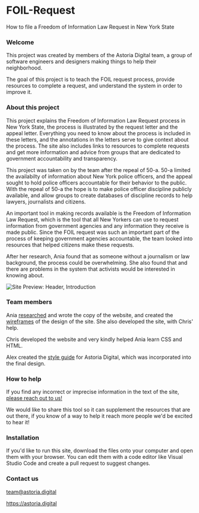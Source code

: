 # FOIL-Request

How to file a Freedom of Information Law Request in New York State 

### Welcome

This project was created by members of the Astoria Digital team, a group of software engineers and designers making things to help their neighborhood. 

The goal of this project is to teach the FOIL request process, provide resources to complete a request, and understand the system in order to improve it.

### About this project

This project explains the Freedom of Information Law Request process in New York State, the process is illustrated by the request letter and the appeal letter. Everything you need to know about the process is included in these letters, and the annotations in the letters serve to give context about the process. The site also includes links to resources to complete requests and get more information and advice from groups that are dedicated to government accountability and transparency.  

This project was taken on by the team after the repeal of 50-a. 50-a limited the availabilty of information about New York police officers, and the appeal sought to hold police officers accountable for their behavior to the public. With the repeal of 50-a the hope is to make police officer discipline publicly available, and allow groups to create databases of discipline records to help lawyers, journalists and citizens. 

An important tool in making records available is the Freedom of Information Law Request, which is the tool that all New Yorkers can use to request information from government agencies and any information they receive is made public. Since the FOIL request was such an important part of the process of keeping government agencies accountable, the team looked into resources that helped citizens make these requests. 

After her research, Ania found that as someone without a journalism or law background, the process could be overwhelming. She also found that and there are problems in the system that activists would be interested in knowing about. 

![Site Preview: Header, Introduction](https://annastypul.files.wordpress.com/2020/08/foil-header-introduction.gif?w=640)

### Team members

Ania [researched](https://docs.google.com/document/d/1TshUYKxeS_TzChjOFm8ZvY-kHKq_kg94msalWKY3Al8/edit?usp=sharing) and wrote the copy of the website, and created the [wireframes](https://www.figma.com/file/bEPQchkNVnfYuQSui4FgNT/FOIL-Request?node-id=0%3A1) of the design of the site. She also developed the site, with Chris' help.  

Chris developed the website and very kindly helped Ania learn CSS and HTML. 

Alex created the [style guide](https://www.figma.com/file/LXKWblcPXToV1uVakYXbhB/Astoria-Digital) for Astoria Digital, which was incorporated into the final design.

### How to help

If you find any incorrect or imprecise information in the text of the site, [please reach out to us!](mailto:team@astoria.digital)

We would like to share this tool so it can supplement the resources that are out there, if you know of a way to help it reach more people we'd be excited to hear it!

### Installation

If you'd like to run this site, download the files onto your computer and open them with your browser. You can edit them with a code editor like Visual Studio Code and create a pull request to suggest changes. 

### Contact us

team@astoria.digital

https://astoria.digital








